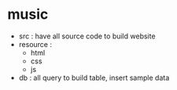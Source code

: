 # music
- src : have all source code to build website
- resource :
  + html 
  + css
  + js
- db : all query to build table, insert sample data
